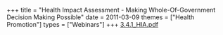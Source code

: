 +++
title = "Health Impact Assessment - Making Whole-Of-Government Decision Making Possible"
date = 2011-03-09
themes = ["Health Promotion"]
types = ["Webinars"]
+++
[3.4.1_HIA.pdf](/files/3.4.1_HIA.pdf)
